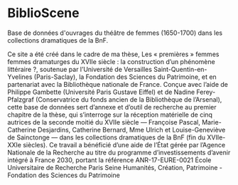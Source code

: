 # BiblioScene
Base de données d'ouvrages du théâtre de femmes (1650-1700) dans les collections dramatiques de la BnF. 

Ce site a été créé dans le cadre de ma thèse, Les « premières » femmes femmes dramaturges du XVIIe siècle : la construction d’un phénomène littéraire ?, soutenue par l’Université de Versailles Saint-Quentin-en-Yvelines (Paris-Saclay), la Fondation des Sciences du Patrimoine, et en partenariat avec la Bibliothèque nationale de France. Conçue avec l’aide de Philippe Gambette (Université Paris Gustave Eiffel) et de Nadine Ferey-Pfalzgraf (Conservatrice du fonds ancien de la Bibliothèque de l’Arsenal), cette base de données sert d’annexe et d’outil de recherche au premier chapitre de la thèse, qui s’interroge sur la réception matérielle de cinq autrices de la seconde moitié du XVIIe siècle — Françoise Pascal, Marie-Catherine Desjardins, Catherine Bernard, Mme Ulrich et Louise-Geneviève de Sainctonge — dans les collections dramatiques de la BnF (fin du XVIIe-XXIe siècles). 
Ce travail a bénéficié d’une aide de l’État gérée par l’Agence Nationale de la Recherche au titre du programme d’investissements d’avenir intégré à France 2030, portant la référence ANR-17-EURE-0021 École Universitaire de Recherche Paris Seine Humanités, Création, Patrimoine - Fondation des Sciences du Patrimoine
